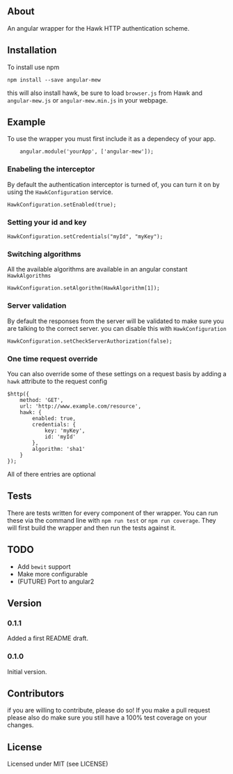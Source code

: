 ## About

An angular wrapper for the Hawk HTTP authentication scheme.


## Installation
To install use npm
```
npm install --save angular-mew
```
this will also install hawk, be sure to load `browser.js` from Hawk and `angular-mew.js` or `angular-mew.min.js` in your webpage.

## Example
To use the wrapper you must first include it as a dependecy of your app.
```
    angular.module('yourApp', ['angular-mew']);
```
### Enabeling the interceptor
By default the authentication interceptor is turned of, you can turn it on by using the `HawkConfiguration` service.

```
HawkConfiguration.setEnabled(true);
```
### Setting your id and key
```
HawkConfiguration.setCredentials("myId", "myKey");
```

### Switching algorithms
All the available algorithms are available in an angular constant `HawkAlgorithms`
```
HawkConfiguration.setAlgorithm(HawkAlgorithm[1]);
```

### Server validation
By default the responses from the server will be validated to make sure you are talking to the correct server. you can disable this with `HawkConfiguration`
```
HawkConfiguration.setCheckServerAuthorization(false);
```

### One time request override
You can also override some of these settings on a request basis by adding a `hawk` attribute to the request config
```
$http({
    method: 'GET',
    url: 'http://www.example.com/resource',
    hawk: {
        enabled: true,
        credentials: {
            key: 'myKey',
            id: 'myId'
        },
        algorithm: 'sha1'
    }
});
```

All of there entries are optional

## Tests
There are tests written for every component of ther wrapper. You can run these via the command line with `npm run test` or `npm run coverage`. They will first build the wrapper and then run the tests against it.

## TODO
* Add `bewit` support
* Make more configurable
* (FUTURE) Port to angular2

## Version
### 0.1.1
Added a first README draft.
### 0.1.0
Initial version.


## Contributors
if you are willing to contribute, please do so! If you make a pull request please also do make sure you still have a 100% test coverage on your changes.
## License

Licensed under MIT (see LICENSE)
